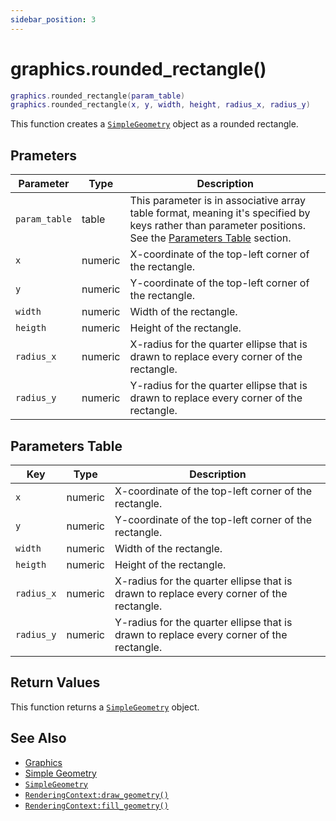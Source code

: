 ```yaml
---
sidebar_position: 3
---
```


# graphics.rounded_rectangle()
```lua
graphics.rounded_rectangle(param_table)
graphics.rounded_rectangle(x, y, width, height, radius_x, radius_y)
```
This function creates a [`SimpleGeometry`](/libs/graphics/SimpleGeometry) object as a rounded rectangle.


## Prameters
|Parameter|Type|Description|
|-|-|-|
|`param_table`|table|This parameter is in associative array table format, meaning it's specified by keys rather than parameter positions. See the [Parameters Table](#parameters-table) section.|
|`x`|numeric|X-coordinate of the top-left corner of the rectangle.
|`y`|numeric|Y-coordinate of the top-left corner of the rectangle.
|`width`|numeric|Width of the rectangle.
|`heigth`|numeric|Height of the rectangle.
|`radius_x`|numeric|X-radius for the quarter ellipse that is drawn to replace every corner of the rectangle.
|`radius_y`|numeric|Y-radius for the quarter ellipse that is drawn to replace every corner of the rectangle.


## Parameters Table
|Key|Type|Description|
|-|-|-|
|`x`|numeric|X-coordinate of the top-left corner of the rectangle.
|`y`|numeric|Y-coordinate of the top-left corner of the rectangle.
|`width`|numeric|Width of the rectangle.
|`heigth`|numeric|Height of the rectangle.
|`radius_x`|numeric|X-radius for the quarter ellipse that is drawn to replace every corner of the rectangle.
|`radius_y`|numeric|Y-radius for the quarter ellipse that is drawn to replace every corner of the rectangle.


## Return Values
This function returns a [`SimpleGeometry`](/libs/graphics/SimpleGeometry) object.

## See Also
- [Graphics](/guide/graphics)
- [Simple Geometry](/guide/graphics#simple-geometry)
- [`SimpleGeometry`](/libs/graphics/SimpleGeometry/)
- [`RenderingContext:draw_geometry()`](/libs/graphics/RenderingContext/RenderingContext-draw_geometry)
- [`RenderingContext:fill_geometry()`](/libs/graphics/RenderingContext/RenderingContext-fill_geometry)
